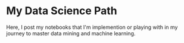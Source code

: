 # My Data Science Path

Here, I post my notebooks that I'm implemention or playing with in my journey to master data mining and machine learning.
